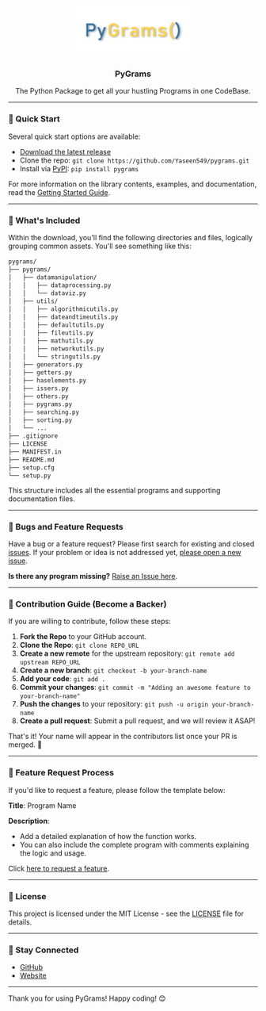<p align="center">
  <a href="#">
    <img src="https://raw.githubusercontent.com/Yaseen549/pygrams/refs/heads/main/img/pygramsLogoMain.png" alt="Pygrams logo" width="250" height="100">
  </a>
</p>

<h3 align="center">PyGrams</h3>

<p align="center">
  The Python Package to get all your hustling Programs in one CodeBase.
</p>

---

### 🚀 Quick Start

Several quick start options are available:

- [Download the latest release](https://github.com/Yaseen549/pygrams/archive/refs/tags/v0.0.26.zip)
- Clone the repo: `git clone https://github.com/Yaseen549/pygrams.git`
- Install via [PyPI](https://www.pypi.org/): `pip install pygrams`

For more information on the library contents, examples, and documentation, read the [Getting Started Guide](https://pygrams.netlify.app/).

---

### 📂 What's Included

Within the download, you'll find the following directories and files, logically grouping common assets. You'll see something like this:

```
pygrams/ 
├── pygrams/ 
│   ├── datamanipulation/
│   │   ├── dataprocessing.py
│   │   └── dataviz.py
│   ├── utils/
│   │   ├── algorithmicutils.py
│   │   ├── dateandtimeutils.py
│   │   ├── defaultutils.py
│   │   ├── fileutils.py
│   │   ├── mathutils.py
│   │   ├── networkutils.py
│   │   └── stringutils.py
│   ├── generators.py
│   ├── getters.py
│   ├── haselements.py
│   ├── issers.py
│   ├── others.py
│   ├── pygrams.py
│   ├── searching.py
│   ├── sorting.py
│   └── ... 
├── .gitignore
├── LICENSE
├── MANIFEST.in
├── README.md
├── setup.cfg
└── setup.py
```

This structure includes all the essential programs and supporting documentation files.

---

### 🐞 Bugs and Feature Requests

Have a bug or a feature request? Please first search for existing and closed [issues](https://github.com/Yaseen549/pygrams/issues). If your problem or idea is not addressed yet, [please open a new issue](https://github.com/Yaseen549/pygrams/issues/new).

**Is there any program missing?** [Raise an Issue here](https://github.com/Yaseen549/pygrams/issues/new).

---

### 🙌 Contribution Guide (Become a Backer)

If you are willing to contribute, follow these steps:

1. **Fork the Repo** to your GitHub account.
2. **Clone the Repo**: `git clone REPO_URL`
3. **Create a new remote** for the upstream repository: `git remote add upstream REPO_URL`
4. **Create a new branch**: `git checkout -b your-branch-name`
5. **Add your code**: `git add .`
6. **Commit your changes**: `git commit -m "Adding an awesome feature to your-branch-name"`
7. **Push the changes** to your repository: `git push -u origin your-branch-name`
8. **Create a pull request**: Submit a pull request, and we will review it ASAP!

That's it! Your name will appear in the contributors list once your PR is merged. 🎉

---

### 📢 Feature Request Process

If you'd like to request a feature, please follow the template below:

**Title**: Program Name

**Description**:
- Add a detailed explanation of how the function works.
- You can also include the complete program with comments explaining the logic and usage.

Click [here to request a feature](https://github.com/Yaseen549/pygrams/issues/new).

---

### 📝 License

This project is licensed under the MIT License - see the [LICENSE](LICENSE) file for details.

---

### 💬 Stay Connected

- [GitHub](https://github.com/Yaseen549)
- [Website](https://pygrams.netlify.app/)

---

Thank you for using PyGrams! Happy coding! 😊
